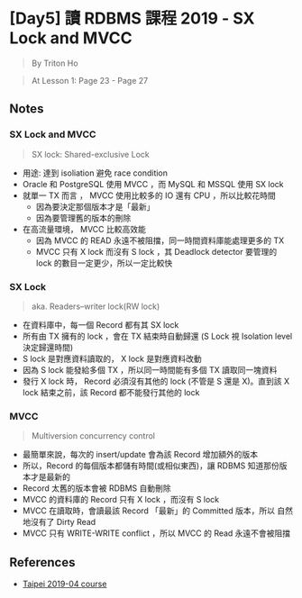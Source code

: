 # [Day5] 讀 RDBMS 課程 2019 - SX Lock and MVCC

> By Triton Ho

> At Lesson 1: Page 23 - Page 27

## Notes

### SX Lock and MVCC

> SX lock: Shared-exclusive Lock

- 用途: 達到 isoliation 避免 race condition
- Oracle 和 PostgreSQL 使用 MVCC ，而 MySQL 和 MSSQL 使用 SX lock
- 就單一 TX 而言 ， MVCC 使用比較多的 IO 還有 CPU ，所以比較花時間
    - 因為要決定那個版本才是「最新」
    - 因為要管理舊的版本的刪除
- 在高流量環境， MVCC 比較高效能
    - 因為 MVCC 的 READ 永遠不被阻擋，同一時間資料庫能處理更多的 TX
    - MVCC 只有 X lock 而沒有 S lock ，其 Deadlock detector 要管理的 lock 的數目一定更少，所以一定比較快

### SX Lock

> aka. Readers–writer lock(RW lock)

- 在資料庫中，每一個 Record 都有其 SX lock
- 所有由 TX 擁有的 lock ，會在 TX 結束時自動歸還 (S Lock 視 Isolation level 決定歸還時間)
- S lock 是對應資料讀取的， X lock 是對應資料改動
- 因為 S lock 能發給多個 TX ，所以同一時間能有多個 TX 讀取同一塊資料
- 發行 X lock 時， Record 必須沒有其他的 lock (不管是 S 還是 X)。直到該 X lock 結束之前，該 Record 都不能發行其他的 lock

### MVCC

> Multiversion concurrency control

- 最簡單來說，每次的 insert/update 會為該 Record 增加額外的版本
- 所以，Record 的每個版本都儲有時間(或相似東西)，讓 RDBMS 知道那份版本才是最新的
- Record 太舊的版本會被 RDBMS 自動刪除
- MVCC 的資料庫的 Record 只有 X lock ，而沒有 S lock
- MVCC 在讀取時，會讀最該 Record 「最新」的 Committed 版本，所以 自然地沒有了 Dirty Read
- MVCC 只有 WRITE-WRITE conflict ，所以 MVCC 的 Read 永遠不會被阻擋

## References

- [Taipei 2019-04 course](https://github.com/TritonHo/slides/tree/master/Taipei%202019-04%20course)
